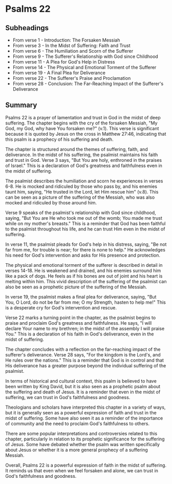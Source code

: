# Psalms 22

## Subheadings

* From verse 1 - Introduction: The Forsaken Messiah
* From verse 3 - In the Midst of Suffering: Faith and Trust
* From verse 6 - The Humiliation and Scorn of the Sufferer
* From verse 9 - The Sufferer's Relationship with God since Childhood
* From verse 11 - A Plea for God's Help in Distress
* From verse 14 - The Physical and Emotional Torment of the Sufferer
* From verse 19 - A Final Plea for Deliverance
* From verse 22 - The Sufferer's Praise and Proclamation
* From verse 28 - Conclusion: The Far-Reaching Impact of the Sufferer's Deliverance

## Summary

Psalms 22 is a prayer of lamentation and trust in God in the midst of deep suffering. The chapter begins with the cry of the forsaken Messiah, "My God, my God, why have You forsaken me?" (v.1). This verse is significant because it is quoted by Jesus on the cross in Matthew 27:46, indicating that this psalm is a prophecy of his suffering and death.

The chapter is structured around the themes of suffering, faith, and deliverance. In the midst of his suffering, the psalmist maintains his faith and trust in God. Verse 3 says, "But You are holy, enthroned in the praises of Israel." This is a declaration of God's greatness and faithfulness even in the midst of suffering.

The psalmist describes the humiliation and scorn he experiences in verses 6-8. He is mocked and ridiculed by those who pass by, and his enemies taunt him, saying, "He trusted in the Lord, let Him rescue him" (v.8). This can be seen as a picture of the suffering of the Messiah, who was also mocked and ridiculed by those around him.

Verse 9 speaks of the psalmist's relationship with God since childhood, saying, "But You are He who took me out of the womb; You made me trust while on my mother's breasts." This is a reminder that God has been faithful to the psalmist throughout his life, and he can trust Him even in the midst of suffering.

In verse 11, the psalmist pleads for God's help in his distress, saying, "Be not far from me, for trouble is near; for there is none to help." He acknowledges his need for God's intervention and asks for His presence and protection.

The physical and emotional torment of the sufferer is described in detail in verses 14-18. He is weakened and drained, and his enemies surround him like a pack of dogs. He feels as if his bones are out of joint and his heart is melting within him. This vivid description of the suffering of the psalmist can also be seen as a prophetic picture of the suffering of the Messiah.

In verse 19, the psalmist makes a final plea for deliverance, saying, "But You, O Lord, do not be far from me; O my Strength, hasten to help me!" This is a desperate cry for God's intervention and rescue.

Verse 22 marks a turning point in the chapter, as the psalmist begins to praise and proclaim God's greatness and faithfulness. He says, "I will declare Your name to my brethren; in the midst of the assembly I will praise You." This is a declaration of his faith in God's deliverance, even in the midst of suffering.

The chapter concludes with a reflection on the far-reaching impact of the sufferer's deliverance. Verse 28 says, "For the kingdom is the Lord's, and He rules over the nations." This is a reminder that God is in control and that His deliverance has a greater purpose beyond the individual suffering of the psalmist.

In terms of historical and cultural context, this psalm is believed to have been written by King David, but it is also seen as a prophetic psalm about the suffering and death of Jesus. It is a reminder that even in the midst of suffering, we can trust in God's faithfulness and goodness.

Theologians and scholars have interpreted this chapter in a variety of ways, but it is generally seen as a powerful expression of faith and trust in the midst of suffering. Some have also seen it as a reminder of the importance of community and the need to proclaim God's faithfulness to others.

There are some popular interpretations and controversies related to this chapter, particularly in relation to its prophetic significance for the suffering of Jesus. Some have debated whether the psalm was written specifically about Jesus or whether it is a more general prophecy of a suffering Messiah.

Overall, Psalms 22 is a powerful expression of faith in the midst of suffering. It reminds us that even when we feel forsaken and alone, we can trust in God's faithfulness and goodness.